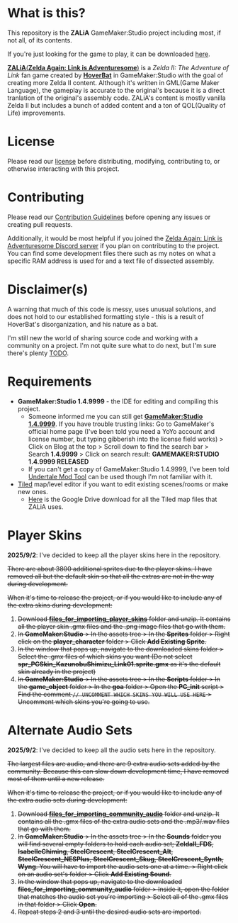 # What is this?
This repository is the **ZALiA** GameMaker:Studio project including most, if not all, of its contents. 

If you're just looking for the game to play, it can be downloaded [here](https://hoverbat.itch.io/ziiaol).

[**ZALiA**(**Zelda Again: Link is Adventuresome**)](https://youtu.be/BeVDs5hIxFg?t=705) is a *Zelda II: The Adventure of Link* fan game created by [**HoverBat**](https://github.com/HoverBat1) in GameMaker:Studio with the goal of creating more Zelda II content. Although it's written in GML(Game Maker Language), the gameplay is accurate to the original's because it is a direct tranlation of the original's assembly code. ZALiA's content is mostly vanilla Zelda II but includes a bunch of added content and a ton of QOL(Quality of Life) improvements.

# License
Please read our [license](LICENSE) before distributing, modifying, contributing to, or otherwise interacting with this project.


# Contributing
Please read our [Contribution Guidelines](CONTRIBUTING.md) before opening any issues or creating pull requests.

Additionally, it would be most helpful if you joined the [Zelda Again: Link is Adventuresome Discord server](https://discord.gg/hFusD9VzVE) if you plan on contributing to the project. You can find some development files there such as my notes on what a specific RAM address is used for and a text file of dissected assembly.


# Disclaimer(s)
A warning that much of this code is messy, uses unusual solutions, and does not hold to our established formatting style - this is a result of HoverBat's disorganization, and his nature as a bat.

I'm still new the world of sharing source code and working with a community on a project. I'm not quite sure what to do next, but I'm sure there's plenty [TODO](https://github.com/search?q=repo%3AZA-LiA%2FZALiA%20todo&type=code).


# Requirements
* **GameMaker:Studio 1.4.9999** - the IDE for editing and compiling this project.
  * Someone informed me you can still get [**GameMaker:Studio 1.4.9999**](http://store.yoyogames.com/downloads/gm-studio/release-notes-studio.html). If you have trouble trusting links: Go to GameMaker's official home page (I've been told you need a YoYo account and license number, but typing gibberish into the license field works) > Click on Blog at the top > Scroll down to find the search bar > Search **1.4.9999** > Click on search result: **GAMEMAKER:STUDIO 1.4.9999 RELEASED**
  * If you can't get a copy of GameMaker:Studio 1.4.9999, I've been told [Undertale Mod Tool](https://github.com/UnderminersTeam/UndertaleModTool) can be used though I'm not familiar with it.
* [Tiled](https://www.mapeditor.org/) map/level editor if you want to edit existing scenes/rooms or make new ones.
  * [Here](https://drive.google.com/file/d/1xCY8eRpoub1zfzu0G1195Vm6OgnVpN0R/view?usp=sharing) is the Google Drive download for all the Tiled map files that ZALiA uses.

# Player Skins
**2025/9/2**: I've decided to keep all the player skins here in the repository.

~~There are about 3800 additional sprites due to the player skins. I have removed all but the default skin so that all the extras are not in the way during development.~~

~~When it's time to release the project, or if you would like to include any of the extra skins during development:~~
1. ~~Download [**files_for_importing_player_skins**](https://drive.google.com/file/d/1zvKcnBdjs-6mfKKPTBxRmiQo6pVYciEb/view?usp=sharing) folder and unzip. It contains all the player skin .gmx files and the .png image files that go with them.~~
2. ~~In **GameMaker:Studio** > In the assets tree > In the **Sprites** folder > Right click on the **player_character** folder > Click **Add Existing Sprite**.~~
3. ~~In the window that pops up, navigate to the downloaded skins folder > Select the .gmx files of which skins you want (Do not select **spr_PCSkin_KazunobuShimizu_Link01.sprite.gmx** as it's the default skin already in the project)~~
4. ~~In **GameMaker:Studio** > In the assets tree > In the **Scripts** folder > In the **game_object** folder > In the **goa** folder > Open the **PC_init** script > Find the comment `// UNCOMMENT WHICH SKINS YOU WILL USE HERE` > Uncomment which skins you're going to use.~~

# Alternate Audio Sets
**2025/9/2**: I've decided to keep all the audio sets here in the repository.

~~The largest files are audio, and there are 9 extra audio sets added by the community. Because this can slow down development time, I have removed most of them until a new release.~~

~~When it's time to release the project, or if you would like to include any of the extra audio sets during development:~~
1. ~~Download [**files_for_importing_community_audio**](https://drive.google.com/file/d/1AZmX07ezTJl5BPfcL2bHYheAR5X0dsNW/view?usp=sharing) folder and unzip. It contains all the .gmx files of the extra audio sets and the .mp3/.wav files that go with them.~~
2. ~~In **GameMaker:Studio** > In the assets tree > In the **Sounds** folder you will find several empty folders to hold each audio set; **ZeldaII_FDS**, **IsabelleChiming**, **SteelCrescent**, **SteelCrescent_Alt**, **SteelCrescent_NESPlus**, **SteelCrescent_Skug**, **SteelCrescent_Synth**, **Wyng**. You will have to import the audio sets one at a time. > Right click on an audio set's folder > Click **Add Existing Sound**.~~
3. ~~In the window that pops up, navigate to the downloaded **files_for_importing_community_audio** folder > Inside it, open the folder that matches the audio set you're importing > Select all of the .gmx files in that folder > Click **Open**.~~
4. ~~Repeat steps 2 and 3 until the desired audio sets are imported.~~

